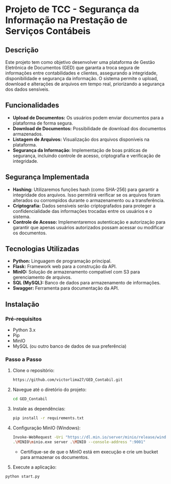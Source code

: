 # Projeto de TCC - Segurança da Informação na Prestação de Serviços Contábeis

## Descrição

Este projeto tem como objetivo desenvolver uma plataforma de Gestão Eletrônica de Documentos (GED) que garanta a troca segura de informações entre contabilidades e clientes, assegurando a integridade, disponibilidade e segurança da informação. O sistema permite o upload, download e alterações de arquivos em tempo real, priorizando a segurança dos dados sensíveis.

## Funcionalidades

- **Upload de Documentos:** Os usuários podem enviar documentos para a plataforma de forma segura.
- **Download de Documentos:** Possibilidade de download dos documentos armazenados.
- **Listagem de Arquivos:** Visualização dos arquivos disponíveis na plataforma.
- **Segurança da Informação:** Implementação de boas práticas de segurança, incluindo controle de acesso, criptografia e verificação de integridade.

## Segurança Implementada

- **Hashing:** Utilizaremos funções hash (como SHA-256) para garantir a integridade dos arquivos. Isso permitirá verificar se os arquivos foram alterados ou corrompidos durante o armazenamento ou a transferência.
- **Criptografia:** Dados sensíveis serão criptografados para proteger a confidencialidade das informações trocadas entre os usuários e o sistema.
- **Controle de Acesso:** Implementaremos autenticação e autorização para garantir que apenas usuários autorizados possam acessar ou modificar os documentos.

## Tecnologias Utilizadas

- **Python:** Linguagem de programação principal.
- **Flask:** Framework web para a construção da API.
- **MinIO:** Solução de armazenamento compatível com S3 para gerenciamento de arquivos.
- **SQL (MySQL):** Banco de dados para armazenamento de informações.
- **Swagger:** Ferramenta para documentação da API.

## Instalação

### Pré-requisitos

- Python 3.x
- Pip
- MinIO
- MySQL (ou outro banco de dados de sua preferência)

### Passo a Passo

1. Clone o repositório:
   ```bash
   https://github.com/victorlima27/GED_Contabil.git
   ```

2. Navegue até o diretório do projeto:
   ```bash
   cd GED_Contabil
   ```

3. Instale as dependências:
   ```bash
   pip install -r requirements.txt
   ```

4. Configuração MinIO (Windows):
   ```bash
   Invoke-WebRequest -Uri "https://dl.min.io/server/minio/release/windows-amd64/minio.exe" -OutFile .\MINIO\minio.exe
   .\MINIO\minio.exe server .\MINIO --console-address ":9001"
   ```
   - Certifique-se de que o MinIO está em execução e crie um bucket para armazenar os documentos.
5. Execute a aplicação:
  ```bash
  python start.py
  ```

